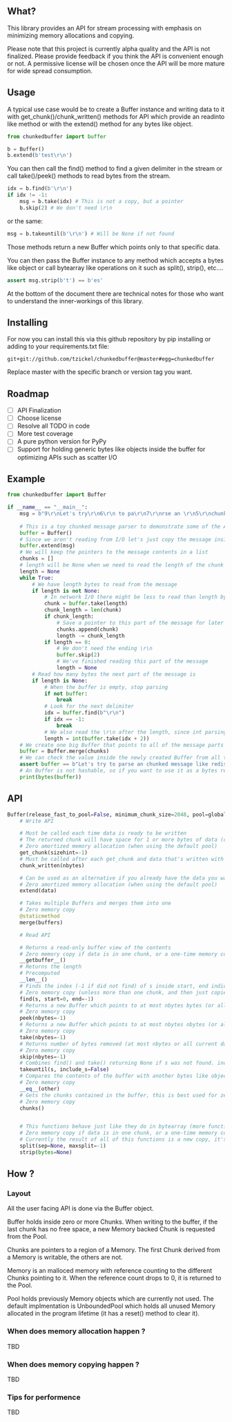 ## What?
This library provides an API for stream processing with emphasis on minimizing memory allocations and copying.

Please note that this project is currently alpha quality and the API is not finalized. Please provide feedback if you think the API is convenient enough or not. A permissive license will be chosen once the API will be more mature for wide spread consumption.

## Usage
A typical use case would be to create a Buffer instance and writing data to it with get_chunk()/chunk_written() methods for API which provide an readinto like method or with the extend() method for any bytes like object.

```python
from chunkedbuffer import buffer

b = Buffer()
b.extend(b'test\r\n')
```

You can then call the find() method to find a given delimiter in the stream or call take()/peek() methods to read bytes from the stream.

```python
idx = b.find(b'\r\n')
if idx != -1:
    msg = b.take(idx) # This is not a copy, but a pointer
    b.skip(2) # We don't need \r\n
```

or the same:

```python
msg = b.takeuntil(b'\r\n') # Will be None if not found
```

Those methods return a new Buffer which points only to that specific data.

You can then pass the Buffer instance to any method which accepts a bytes like object or call bytearray like operations on it such as split(), strip(), etc....

```python
assert msg.strip(b't') == b'es'
```

At the bottom of the document there are technical notes for those who want to understand the inner-workings of this library.

## Installing
For now you can install this via this github repository by pip installing or adding to your requirements.txt file:

```
git+git://github.com/tzickel/chunkedbuffer@master#egg=chunkedbuffer
```

Replace master with the specific branch or version tag you want.

## Roadmap
- [ ] API Finalization
- [ ] Choose license
- [ ] Resolve all TODO in code
- [ ] More test coverage
- [ ] A pure python version for PyPy
- [ ] Support for holding generic bytes like objects inside the buffer for optimizing APIs such as scatter I/O

## Example
```python
from chunkedbuffer import Buffer

if __name__ == "__main__":
    msg = b"9\r\nLet's try\r\n6\r\n to pa\r\n7\r\nrse an \r\n5\r\nchunk\r\n2\r\ned\r\n6\r\n messa\r\n7\r\nge like\r\n7\r\n redis \r\n24\r\nor HTTP chunked encoding\r\n4\r\n use\r\n"
    
    # This is a toy chunked message parser to demonstrate some of the API
    buffer = Buffer()
    # Since we aren't reading from I/O let's just copy the message inside
    buffer.extend(msg)
    # We will keep the pointers to the message contents in a list
    chunks = []
    # length will be None when we need to read the length of the chunk or the number of bytes left to read in a chunk
    length = None
    while True:
        # We have length bytes to read from the message
        if length is not None:
            # In network I/O there might be less to read than length bytes so we do it inside a loop
            chunk = buffer.take(length)
            chunk_length = len(chunk)
            if chunk_length:
                # Save a pointer to this part of the message for later retreival
                chunks.append(chunk)
                length -= chunk_length
            if length == 0:
                # We don't need the ending \r\n
                buffer.skip(2)
                # We've finished reading this part of the message
                length = None
        # Read how many bytes the next part of the message is
        if length is None:
            # When the buffer is empty, stop parsing
            if not buffer:
                break
            # Look for the next delimiter
            idx = buffer.find(b"\r\n")
            if idx == -1:
                break
            # We also read the \r\n after the length, since int parsing can handle it
            length = int(buffer.take(idx + 2))
    # We create one big Buffer that points to all of the message parts
    buffer = Buffer.merge(chunks)
    # We can check the value inside the newly created Buffer from all the previous pointers
    assert buffer == b"Let's try to parse an chunked message like redis or HTTP chunked encoding use"
    # An Buffer is not hashable, so if you want to use it as a bytes replacment, cast it to bytes explicitly
    print(bytes(buffer))
```

## API
```python
Buffer(release_fast_to_pool=False, minimum_chunk_size=2048, pool=global_pool)
    # Write API

    # Must be called each time data is ready to be written
    # The returned chunk will have space for 1 or more bytes of data (currently sizehint is ignored, see minimum_chunk_size in constructor)
    # Zero amortized memory allocation (when using the default pool)
    get_chunk(sizehint=-1)
    # Must be called after each get_chunk and data that's written with the number of bytes written
    chunk_written(nbytes)

    # Can be used as an alternative if you already have the data you want to add to the buffer
    # Zero amortized memory allocation (when using the default pool)
    extend(data)

    # Takes multiple Buffers and merges them into one
    # Zero memory copy
    @staticmethod
    merge(buffers)

    # Read API

    # Returns a read-only buffer view of the contents
    # Zero memory copy if data is in one chunk, or a one-time memory copy if not
    __getbuffer__()
    # Returns the length
    # Precomputed
    __len__()
    # Finds the index (-1 if did not find) of s inside start, end indicies in the Buffer (by default checks all the Buffer)
    # Zero memory copy (unless more than one chunk, and then just copies length of s*2 from each chunk)
    find(s, start=0, end=-1)
    # Returns a new Buffer which points to at most nbytes bytes (or all current data if nbytes == -1)
    # Zero memory copy
    peek(nbytes=-1)
    # Returns a new Buffer which points to at most nbytes nbytes (or all current data if nbytes == -1) removes data from current Buffer
    # Zero memory copy
    take(nbytes=-1)
    # Returns number of bytes removed (at most nbytes or all current data if nbytes == -1)
    # Zero memory copy
    skip(nbytes=-1)
    # Combines find() and take() returning None if s was not found. include_s=True will include it, otherwise skip it
    takeuntil(s, include_s=False)
    # Compares the contents of the buffer with another bytes like object
    # Zero memory copy
    __eq__(other)
    # Gets the chunks contained in the buffer, this is best used for zero-coping the data by accessing each Chunk's buffer protocol (with API such as os.writev or socket.sendmsg)
    # Zero memory copy
    chunks()


    # This functions behave just like they do in bytearray (more functions can be added)
    # Zero memory copy if data is in one chunk, or a one-time memory copy if not.
    # Currently the result of all of this functions is a new copy, it's wise to use them when the outcome will produce small enough allocations that can fit the python allocator cache (less than 512 bytes).
    split(sep=None, maxsplit=-1)
    strip(bytes=None)
```

## How ?

### Layout
All the user facing API is done via the Buffer object.

Buffer holds inside zero or more Chunks. When writing to the buffer, if the last chunk has no free space, a new Memory backed Chunk is requested from the Pool.

Chunks are pointers to a region of a Memory. The first Chunk derived from a Memory is writable, the others are not.

Memory is an malloced memory with reference counting to the different Chunks pointing to it. When the reference count drops to 0, it is returned to the Pool.

Pool holds previously Memory objects which are currently not used. The default implmentation is UnboundedPool which holds all unused Memory allocated in the program lifetime (it has a reset() method to clear it).

### When does memory allocation happen ?
TBD

### When does memory copying happen ?
TBD

### Tips for performence
TBD
